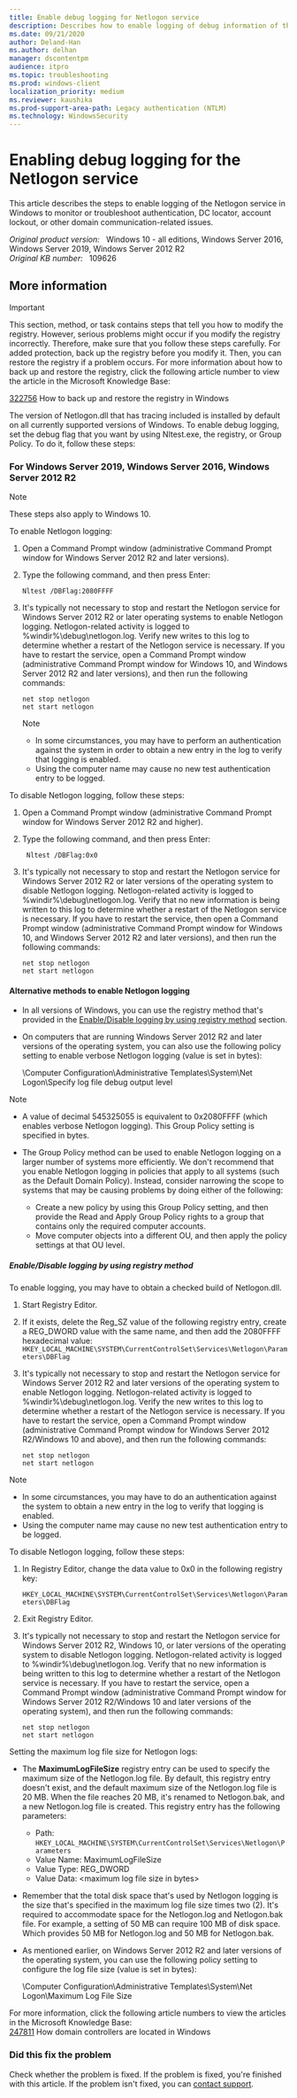 ```yaml
---
title: Enable debug logging for Netlogon service
description: Describes how to enable logging of debug information of the Netlogon service.
ms.date: 09/21/2020
author: Deland-Han 
ms.author: delhan
manager: dscontentpm
audience: itpro
ms.topic: troubleshooting
ms.prod: windows-client
localization_priority: medium
ms.reviewer: kaushika
ms.prod-support-area-path: Legacy authentication (NTLM)
ms.technology: WindowsSecurity
---
```

# Enabling debug logging for the Netlogon service

This article describes the steps to enable logging of the Netlogon service in Windows to monitor or troubleshoot authentication, DC locator, account lockout, or other domain communication-related issues.

_Original product version:_ &nbsp; Windows 10 - all editions, Windows Server 2016, Windows Server 2019, Windows Server 2012 R2  
_Original KB number:_ &nbsp; 109626

## More information

> [!IMPORTANT]
> This section, method, or task contains steps that tell you how to modify the registry. However, serious problems might occur if you modify the registry incorrectly. Therefore, make sure that you follow these steps carefully. For added protection, back up the registry before you modify it. Then, you can restore the registry if a problem occurs. For more information about how to back up and restore the registry, click the following article number to view the article in the Microsoft Knowledge Base:
>
> [322756](https://support.microsoft.com/help/322756) How to back up and restore the registry in Windows

The version of Netlogon.dll that has tracing included is installed by default on all currently supported versions of Windows. To enable debug logging, set the debug flag that you want by using Nltest.exe, the registry, or Group Policy. To do it, follow these steps:

### For Windows Server 2019, Windows Server 2016, Windows Server 2012 R2

> [!NOTE]
> These steps also apply to Windows 10.

To enable Netlogon logging:

1. Open a Command Prompt window (administrative Command Prompt window for Windows Server 2012 R2 and later versions).
2. Type the following command, and then press Enter:  

    ```console
    Nltest /DBFlag:2080FFFF
    ```

3. It's typically not necessary to stop and restart the Netlogon service for Windows Server 2012 R2 or later operating systems to enable Netlogon logging. Netlogon-related activity is logged to %windir%\debug\netlogon.log. Verify new writes to this log to determine whether a restart of the Netlogon service is necessary. If you have to restart the service, open a Command Prompt window (administrative Command Prompt window for Windows 10, and Windows Server 2012 R2 and later versions), and then run the following commands:

    ```console
    net stop netlogon
    net start netlogon
    ```

    > [!NOTE]
    >
    > - In some circumstances, you may have to perform an authentication against the system in order to obtain a new entry in the log to verify that logging is enabled.
    > - Using the computer name may cause no new test authentication entry to be logged.

To disable Netlogon logging, follow these steps:

1. Open a Command Prompt window (administrative Command Prompt window for Windows Server 2012 R2 and higher).
2. Type the following command, and then press Enter:  

    ```console
     Nltest /DBFlag:0x0
    ```

3. It's typically not necessary to stop and restart the Netlogon service for Windows Server 2012 R2 or later versions of the operating system to disable Netlogon logging. Netlogon-related activity is logged to %windir%\debug\netlogon.log. Verify that no new information is being written to this log to determine whether a restart of the Netlogon service is necessary. If you have to restart the service, then open a Command Prompt window (administrative Command Prompt window for Windows 10, and Windows Server 2012 R2 and later versions), and then run the following commands:  

    ```console
    net stop netlogon
    net start netlogon
    ```

#### Alternative methods to enable Netlogon logging

- In all versions of Windows, you can use the registry method that's provided in the [Enable/Disable logging by using registry method](#enabledisable-logging-by-using-registry-method) section.
- On computers that are running Windows Server 2012 R2 and later versions of the operating system, you can also use the following policy setting to enable verbose Netlogon logging (value is set in bytes):  

    \Computer Configuration\Administrative Templates\System\Net Logon\Specify log file debug output level

> [!NOTE]
>
> - A value of decimal 545325055 is equivalent to 0x2080FFFF (which enables verbose Netlogon logging). This Group Policy setting is specified in bytes.
> - The Group Policy method can be used to enable Netlogon logging on a larger number of systems more efficiently. We don't recommend that you enable Netlogon logging in policies that apply to all systems (such as the Default Domain Policy). Instead, consider narrowing the scope to systems that may be causing problems by doing either of the following:
>
>   - Create a new policy by using this Group Policy setting, and then provide the Read and Apply Group Policy rights to a group that contains only the required computer accounts.
>   - Move computer objects into a different OU, and then apply the policy settings at that OU level.

##### Enable/Disable logging by using registry method

To enable logging, you may have to obtain a checked build of Netlogon.dll.

1. Start Registry Editor.
2. If it exists, delete the Reg_SZ value of the following registry entry, create a REG_DWORD value with the same name, and then add the 2080FFFF hexadecimal value:  
    `HKEY_LOCAL_MACHINE\SYSTEM\CurrentControlSet\Services\Netlogon\Parameters\DBFlag`
3. It's typically not necessary to stop and restart the Netlogon service for Windows Server 2012 R2 and later versions of the operating system to enable Netlogon logging. Netlogon-related activity is logged to %windir%\debug\netlogon.log. Verify the new writes to this log to determine whether a restart of the Netlogon service is necessary. If you have to restart the service, open a Command Prompt window (administrative Command Prompt window for Windows Server 2012 R2/Windows 10 and above), and then run the following commands:  

    ```console
    net stop netlogon
    net start netlogon
    ```

> [!NOTE]
>
> - In some circumstances, you may have to do an authentication against the system to obtain a new entry in the log to verify that logging is enabled.
> - Using the computer name may cause no new test authentication entry to be logged.

To disable Netlogon logging, follow these steps:

1. In Registry Editor, change the data value to 0x0 in the following registry key:

    `HKEY_LOCAL_MACHINE\SYSTEM\CurrentControlSet\Services\Netlogon\Parameters\DBFlag`
2. Exit Registry Editor.
3. It's typically not necessary to stop and restart the Netlogon service for Windows Server 2012 R2, Windows 10, or later versions of the operating system to disable Netlogon logging. Netlogon-related activity is logged to %windir%\debug\netlogon.log. Verify that no new information is being written to this log to determine whether a restart of the Netlogon service is necessary. If you have to restart the service, open a Command Prompt window (administrative Command Prompt window for Windows Server 2012 R2/Windows 10 and later versions of the operating system), and then run the following commands:  

    ```console
    net stop netlogon
    net start netlogon
    ```

Setting the maximum log file size for Netlogon logs:

- The **MaximumLogFileSize** registry entry can be used to specify the maximum size of the Netlogon.log file. By default, this registry entry doesn't exist, and the default maximum size of the Netlogon.log file is 20 MB. When the file reaches 20 MB, it's renamed to Netlogon.bak, and a new Netlogon.log file is created. This registry entry has the following parameters:

  - Path: `HKEY_LOCAL_MACHINE\SYSTEM\CurrentControlSet\Services\Netlogon\Parameters`
  - Value Name: MaximumLogFileSize
  - Value Type: REG_DWORD
  - Value Data: \<maximum log file size in bytes>

- Remember that the total disk space that's used by Netlogon logging is the size that's specified in the maximum log file size times two (2). It's required to accommodate space for the Netlogon.log and Netlogon.bak file. For example, a setting of 50 MB can require 100 MB of disk space. Which provides 50 MB for Netlogon.log and 50 MB for Netlogon.bak.
- As mentioned earlier, on Windows Server 2012 R2 and later versions of the operating system, you can use the following policy setting to configure the log file size (value is set in bytes):  

   \Computer Configuration\Administrative Templates\System\Net Logon\Maximum Log File Size

For more information, click the following article numbers to view the articles in the Microsoft Knowledge Base:  
    [247811](https://support.microsoft.com/help/247811) How domain controllers are located in Windows

### Did this fix the problem

Check whether the problem is fixed. If the problem is fixed, you're finished with this article. If the problem isn't fixed, you can [contact support](https://support.microsoft.com/home/expcontact/).
